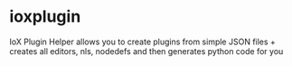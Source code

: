 # ioxplugin
IoX Plugin Helper allows you to create plugins from simple JSON files + creates all editors, nls, nodedefs and then generates python code for you
